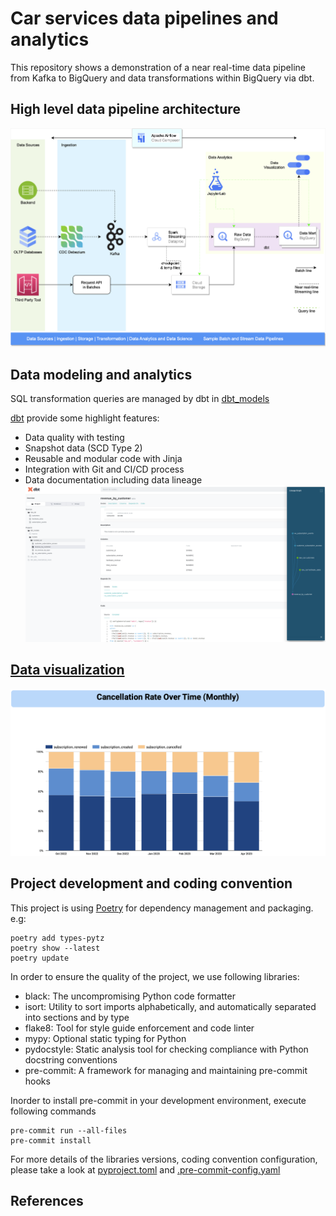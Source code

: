 # Car services data pipelines and analytics

This repository shows a demonstration of a near real-time data pipeline from Kafka to BigQuery and data transformations within BigQuery via dbt.


## High level data pipeline architecture
![Data pipeline](./media/Spark-Structured-Streaming-BigQuery-Pipeline.png)


## Data modeling and analytics
SQL transformation queries are managed by dbt in [dbt_models](dbt_models)

[dbt][dbt] provide some highlight features:
- Data quality with testing
- Snapshot data (SCD Type 2)
- Reusable and modular code with Jinja
- Integration with Git and CI/CD process
- Data documentation including data lineage
![Data Documentation](./media/revenue_by_customer_dbt_model.png)


## [Data visualization](./media/Subscription_Hardware_Sales_Performance.pdf)
[![Cancellation Rate Over Time](./media/Cancellation-Rate-Over-Time-Monthly.png)](./media/Subscription_Hardware_Sales_Performance.pdf)


## Project development and coding convention
This project is using [Poetry][poetry] for dependency management and packaging. e.g:
```shell
poetry add types-pytz
poetry show --latest
poetry update
```

In order to ensure the quality of the project, we use following libraries:
- black: The uncompromising Python code formatter
- isort: Utility to sort imports alphabetically, and automatically separated into sections and by type
- flake8: Tool for style guide enforcement and code linter
- mypy: Optional static typing for Python
- pydocstyle: Static analysis tool for checking compliance with Python docstring conventions
- pre-commit: A framework for managing and maintaining pre-commit hooks

Inorder to install pre-commit in your development environment, execute following commands
```shell
pre-commit run --all-files
pre-commit install
```

For more details of the libraries versions, coding convention configuration, please take a look at [pyproject.toml](pyproject.toml) and [.pre-commit-config.yaml](.pre-commit-config.yaml)


## References


<!-- links -->
[dbt]: https://github.com/dbt-labs/dbt-core
[poetry]: https://github.com/python-poetry/poetry
